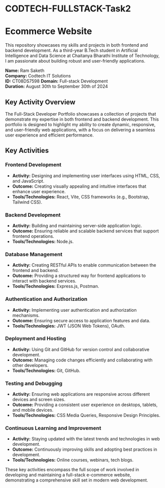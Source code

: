 # CODTECH-FULLSTACK-Task2
# Ecommerce Website

This repository showcases my skills and projects in both frontend and backend development. As a third-year B.Tech student in Artificial Intelligence and Data Science at Chaitanya Bharathi Institute of Technology, I am passionate about building robust and user-friendly applications.

**Name:** Ram Saketh  
**Company:** Codtech IT Solutions  
**ID:** CT08DS7598
**Domain:** Full-stack Development  
**Duration:** August 30th to September 30th of 2024

## Key Activity Overview

The Full-Stack Developer Portfolio showcases a collection of projects that demonstrate my expertise in both frontend and backend development. This portfolio is designed to highlight my ability to create dynamic, responsive, and user-friendly web applications, with a focus on delivering a seamless user experience and efficient performance.

## Key Activities

### Frontend Development
- **Activity:** Designing and implementing user interfaces using HTML, CSS, and JavaScript.
- **Outcome:** Creating visually appealing and intuitive interfaces that enhance user experience.
- **Tools/Technologies:** React, Vite, CSS frameworks (e.g., Bootstrap, Tailwind CSS).

### Backend Development
- **Activity:** Building and maintaining server-side application logic.
- **Outcome:** Ensuring reliable and scalable backend services that support frontend operations.
- **Tools/Technologies:** Node.js.

### Database Management
- **Activity:** Creating RESTful APIs to enable communication between the frontend and backend.
- **Outcome:** Providing a structured way for frontend applications to interact with backend services.
- **Tools/Technologies:** Express.js, Postman.

### Authentication and Authorization
- **Activity:** Implementing user authentication and authorization mechanisms.
- **Outcome:** Ensuring secure access to application features and data.
- **Tools/Technologies:** JWT (JSON Web Tokens), OAuth.

### Deployment and Hosting
- **Activity:** Using Git and GitHub for version control and collaborative development.
- **Outcome:** Managing code changes efficiently and collaborating with other developers.
- **Tools/Technologies:** Git, GitHub.

### Testing and Debugging
- **Activity:** Ensuring web applications are responsive across different devices and screen sizes.
- **Outcome:** Providing a consistent user experience on desktops, tablets, and mobile devices.
- **Tools/Technologies:** CSS Media Queries, Responsive Design Principles.

### Continuous Learning and Improvement
- **Activity:** Staying updated with the latest trends and technologies in web development.
- **Outcome:** Continuously improving skills and adopting best practices in development.
- **Tools/Technologies:** Online courses, webinars, tech blogs.

These key activities encompass the full scope of work involved in developing and maintaining a full-stack e-commerce website, demonstrating a comprehensive skill set in modern web development.

